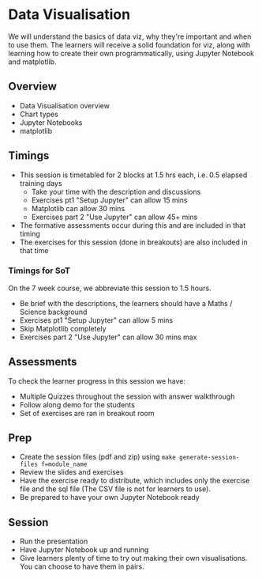 # Data Visualisation

We will understand the basics of data viz, why they're important and when to use them. The learners will receive a solid foundation for viz, along with learning how to create their own programmatically, using Jupyter Notebook and matplotlib.

## Overview

- Data Visualisation overview
- Chart types
- Jupyter Notebooks
- matplotlib

## Timings

- This session is timetabled for 2 blocks at 1.5 hrs each, i.e. 0.5 elapsed training days
    - Take your time with the description and discussions
    - Exercises pt1 "Setup Jupyter" can allow 15 mins
    - Matplotlib can allow 30 mins
    - Exercises part 2 "Use Jupyter" can allow 45+ mins
- The formative assessments occur during this and are included in that timing
- The exercises for this session (done in breakouts) are also included in that time

### Timings for SoT

On the 7 week course, we abbreviate this session to 1.5 hours.

- Be brief with the descriptions, the learners should have a Maths / Science background
- Exercises pt1 "Setup Jupyter" can allow 5 mins
- Skip Matplotlib completely
- Exercises part 2 "Use Jupyter" can allow 30 mins max

## Assessments

To check the learner progress in this session we have:

- Multiple Quizzes throughout the session with answer walkthrough
- Follow along demo for the students
- Set of exercises are ran in breakout room

## Prep

- Create the session files (pdf and zip) using `make generate-session-files f=module_name`
- Review the slides and exercises
- Have the exercise ready to distribute, which includes only the exercise file and the sql file (The CSV file is not for learners to use).
- Be prepared to have your own Jupyter Notebook ready

## Session

- Run the presentation
- Have Jupyter Notebook up and running
- Give learners plenty of time to try out making their own visualisations. You can choose to have them in pairs.
